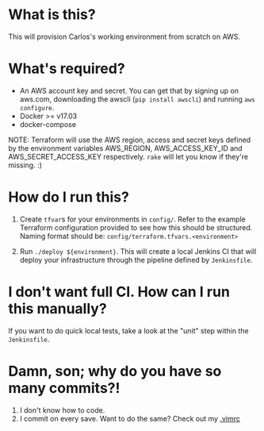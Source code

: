 What is this?
=============

This will provision Carlos's working environment from scratch on AWS.

What's required?
================

* An AWS account key and secret. You can get that by signing up on aws.com, downloading the awscli (`pip install awscli`) and running `aws configure`.
* Docker >= v17.03
* docker-compose

NOTE: Terraform will use the AWS region, access and secret keys defined by the
environment variables AWS_REGION, AWS_ACCESS_KEY_ID and AWS_SECRET_ACCESS_KEY
respectively. `rake` will let you know if they're missing. :)

How do I run this?
==================

1. Create `tfvar`s for your environments in `config/`. Refer to the example
Terraform configuration provided to see how this should be structured.
Naming format should be: `config/terraform.tfvars.<environment>`

2. Run `./deploy ${environment}`. This will create a local Jenkins CI that
will deploy your infrastructure through the pipeline defined by
`Jenkinsfile`.

I don't want full CI. How can I run this manually?
===================================================

If you want to do quick local tests, take a look at the "unit" step within
the `Jenkinsfile`.

Damn, son; why do you have so many commits?!
=============================================

1. I don't know how to code.
2. I commit on every save. Want to do the same? Check out my [.vimrc](https://github.com/carlosonunez/setup.git)
